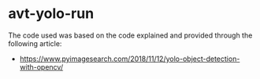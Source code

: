 # avt-yolo-run

The code used was based on the code explained and provided through the following article:

- https://www.pyimagesearch.com/2018/11/12/yolo-object-detection-with-opencv/
